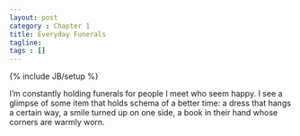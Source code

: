 ```yaml
---
layout: post
category : Chapter 1
title: Everyday Funerals
tagline:
tags : []
---
```

{% include JB/setup %}

I’m constantly holding funerals for people I meet who seem happy. I see a glimpse of some item that holds schema of a better time: a dress that hangs a certain way, a smile turned up on one side, a book in their hand whose corners are warmly worn.

